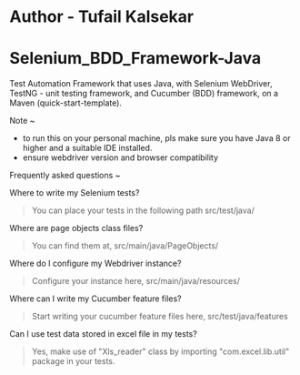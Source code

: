 # Author - Tufail Kalsekar
# Selenium_BDD_Framework-Java
Test Automation Framework that uses Java, with Selenium WebDriver, TestNG - unit testing framework, and Cucumber (BDD) framework, on a Maven (quick-start-template).

Note ~
- to run this on your personal machine, pls make sure you have Java 8 or higher and a suitable IDE installed.
- ensure webdriver version and browser compatibility

Frequently asked questions ~

Where to write my Selenium tests?
>You can place your tests in the following path src/test/java/

Where are page objects class files?
>You can find them at, src/main/java/PageObjects/

Where do I configure my Webdriver instance?
>Configure your instance here, src/main/java/resources/

Where can I write my Cucumber feature files?
>Start writing your cucumber feature files here, src/test/java/features

Can I use test data stored in excel file in my tests?
>Yes, make use of "Xls_reader" class by importing "com.excel.lib.util" package in your tests.
